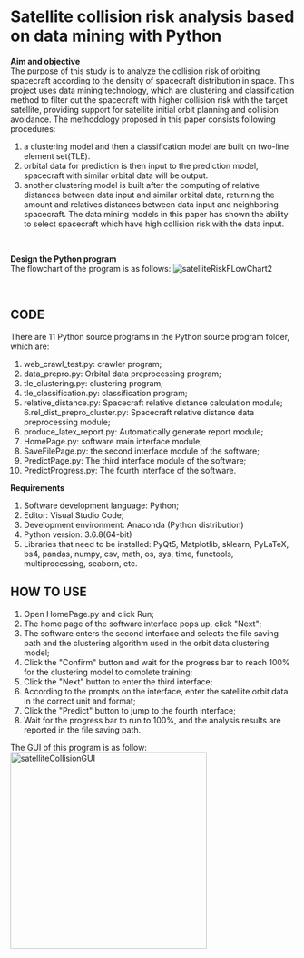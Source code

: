 # Satellite collision risk analysis based on data mining with Python
<b>Aim and objective</b> <br>
The purpose of this study is to analyze the collision risk of orbiting spacecraft according to the density of spacecraft distribution in space.
This project uses data mining technology, which are clustering and classification method to filter out the spacecraft with higher collision risk with the target satellite, providing support for satellite initial orbit planning and collision avoidance. 
The methodology proposed in this paper consists following procedures: 
1. a clustering model and then a classification model are built on two-line element set(TLE).
2. orbital data for prediction is then input to the prediction model, spacecraft with similar orbital data will be output.
3. another clustering model is built after the computing of relative distances between data input and similar orbital data, returning the amount and relatives distances between data input and neighboring spacecraft.
The data mining models in this paper has shown the ability to select spacecraft which have high collision risk with the data input.
</br>

<b>Design the Python program</b>  
The flowchart of the program is as follows: 
![satelliteRiskFLowChart2](https://github.com/MLiew/Project/assets/30465494/4183e0c8-96a8-4984-83e6-43d995d33523)

<br>

## CODE
There are 11 Python source programs in the Python source program folder, which are:
1. web_crawl_test.py: crawler program;
2. data_prepro.py: Orbital data preprocessing program;
3. tle_clustering.py: clustering program;
4. tle_classification.py: classification program;
5. relative_distance.py: Spacecraft relative distance calculation module;
6.rel_dist_prepro_cluster.py: Spacecraft relative distance data preprocessing module;
7. produce_latex_report.py: Automatically generate report module;
8. HomePage.py: software main interface module;
9. SaveFilePage.py: the second interface module of the software;
10. PredictPage.py: The third interface module of the software;
11. PredictProgress.py: The fourth interface of the software.

<b> Requirements   </b>  
1. Software development language: Python;  
2. Editor: Visual Studio Code;  
3. Development environment: Anaconda (Python distribution)  
4. Python version: 3.6.8(64-bit)  
5. Libraries that need to be installed: PyQt5, Matplotlib, sklearn, PyLaTeX, bs4, pandas, numpy, csv, math, os, sys, time, functools, multiprocessing, seaborn, etc.

## HOW TO USE
1. Open HomePage.py and click Run;
2. The home page of the software interface pops up, click "Next";
3. The software enters the second interface and selects the file saving path and the clustering algorithm used in the orbit data clustering model;
4. Click the "Confirm" button and wait for the progress bar to reach 100% for the clustering model to complete training;
5. Click the "Next" button to enter the third interface;
6. According to the prompts on the interface, enter the satellite orbit data in the correct unit and format;
7. Click the "Predict" button to jump to the fourth interface;
8. Wait for the progress bar to run to 100%, and the analysis results are reported in the file saving path.

The GUI of this program is as follow:  
<img width="346" alt="satelliteCollisionGUI" src="https://github.com/MLiew/Project/assets/30465494/96466170-c221-4b6f-bbb6-29ddbdb48ce0">
